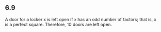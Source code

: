 ## 6.9

A door for a locker x is left open if x has an odd number of factors; that is, x is a perfect square. Therefore, 10 doors are left open.